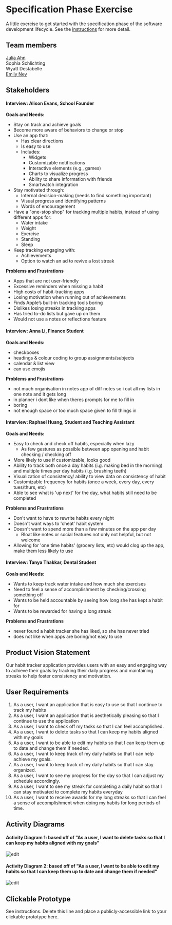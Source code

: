 # Specification Phase Exercise

A little exercise to get started with the specification phase of the software development lifecycle. See the [instructions](instructions.md) for more detail.

## Team members

[Julia Ahn](https://github.com/juliaahn)<br/>
Sophia Schlichting<br/>
Wyatt Destabelle<br/>
[Emily Ney](https://github.com/EmilyNey)<br/>

## Stakeholders

#### Interview: Alison Evans, School Founder

**Goals and Needs:**<br/>

- Stay on track and achieve goals
- Become more aware of behaviors to change or stop
- Use an app that:
  - Has clear directions
  - Is easy to use
  - Includes:
    - Widgets
    - Customizable notifications
    - Interactive elements (e.g., games)
    - Charts to visualize progress
    - Ability to share information with friends
    - Smartwatch integration
- Stay motivated through:
  - Internal decision-making (needs to find something important)
  - Visual progress and identifying patterns
  - Words of encouragement
- Have a "one-stop shop" for tracking multiple habits, instead of using different apps for:
  - Water intake
  - Weight
  - Exercise
  - Standing
  - Sleep
- Keep tracking engaging with:
  - Achievements
  - Option to watch an ad to revive a lost streak

**Problems and Frustrations**<br/>

- Apps that are not user-friendly
- Excessive reminders when missing a habit
- High costs of habit-tracking apps
- Losing motivation when running out of achievements
- Finds Apple’s built-in tracking tools boring
- Dislikes losing streaks in tracking apps
- Has tried to-do lists but gave up on them
- Would not use a notes or reflections feature

#### Interview: Anna Li, Finance Student

**Goals and Needs:**<br/>

- checkboxes
- headings & colour coding to group assignments/subjects
- calendar & list view
- can use emojis

**Problems and Frustrations**<br/>

- not much organisation in notes app of diff notes so i out all my lists in one note and it gets long
- in planner i dont like when theres prompts for me to fill in
- boring
- not enough space or too much space given to fill things in

#### Interview: Raphael Huang, Student and Teaching Assistant

**Goals and Needs:**<br/>

- Easy to check and check off habits, especially when lazy
  - As few gestures as possible between app opening and habit checking / checking off
- More likely to use if customizable, looks good
- Ability to track both once a day habits (i.g. making bed in the morning) and multiple times per day habits (i.g. brushing teeth)
- Visualization of consistency/ ability to view data on consistency of habit
- Customizable frequency for habits (once a week, every day, every tues/thurs, etc)
- Able to see what is 'up next' for the day, what habits still need to be completed

**Problems and Frustrations**<br/>

- Don't want to have to rewrite habits every night
- Doesn't want ways to 'cheat' habit system
- Doesn't want to spend more than a few minutes on the app per day
  - Bloat like notes or social features not only not helpful, but not welcome
- Allowing for 'one time habits' (grocery lists, etc) would clog up the app, make them less likely to use

#### Interview: Tanya Thakkar, Dental Student

**Goals and Needs:**<br/>

- Wants to keep track water intake and how much she exercises
- Need to feel a sense of accomplishment by checking/crossing something off
- Wants to be held accountable by seeing how long she has kept a habit for
- Wants to be rewarded for having a long streak

**Problems and Frustrations**<br/>

- never found a habit tracker she has liked, so she has never tried
- does not like when apps are boring/not easy to use

## Product Vision Statement

Our habit tracker application provides users with an easy and engaging way to achieve their goals by tracking their daily progress and maintaining streaks to help foster consistency and motivation.

## User Requirements

1. As a user, I want an application that is easy to use so that I continue to track my habits
2. As a user, I want an application that is aesthetically pleasing so that I continue to use the application
3. As a user, I want to check off my tasks so that I can feel accomplished.
4. As a user, I want to delete tasks so that I can keep my habits aligned with my goals
5. As a user, I want to be able to edit my habits so that I can keep them up to date and change them if needed.
6. As a user, I want to keep track of my daily habits so that I can help achieve my goals.
7. As a user, I want to keep track of my daily habits so that I can stay organized.
8. As a user, I want to see my progress for the day so that I can adjust my schedule accordingly.
9. As a user, I want to see my streak for completing a daily habit so that I can stay motivated to complete my habits everyday
10. As a user, I want to receive awards for my long streaks so that I can feel a sense of accomplishment when doing my habits for long periods of time.

## Activity Diagrams

#### Activity Diagram 1: based off of "As a user, I want to delete tasks so that I can keep my habits aligned with my goals"

![edit](deleteDiagram.jpeg)

#### Activity Diagram 2: based off of "As a user, I want to be able to edit my habits so that I can keep them up to date and change them if needed"

![edit](editHabit.png)

## Clickable Prototype

See instructions. Delete this line and place a publicly-accessible link to your clickable prototype here.
